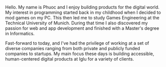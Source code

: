 Hello. My name is Phuoc and I enjoy building products for the digital world. My interest in programming started back in my childhood when I decided to mod games on my PC. This then led me to study Games Engineering at the Technical University of Munich. During that time I also discovered my passion for web and app development and finished with a Master's degree in Informatics.

Fast-forward to today, and I've had the privilege of working at a set of diverse companies ranging from both private and publicly funded companies to startups. My main focus these days is building accessible, human-centered digital products at Iglu for a variety of clients.
